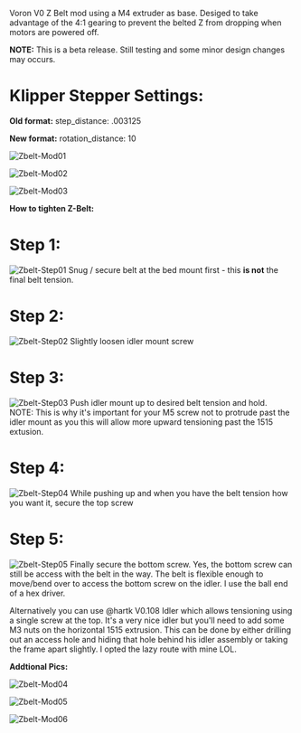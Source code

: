 Voron V0 Z Belt mod using a M4 extruder as base.  Desiged to take advantage of the 4:1 gearing to prevent the belted Z from dropping when motors are powered off.

<b>NOTE:</b>  This is a beta release.  Still testing and some minor design changes may occurs.

# Klipper Stepper Settings:

  <b>Old format:</b>
step_distance: .003125

  <b>New format:</b>
rotation_distance: 10


![Zbelt-Mod01](Images/V0_ZBelt-04.jpg)

![Zbelt-Mod02](Images/V0_ZBelt-02.jpg)

![Zbelt-Mod03](Images/V0_ZBelt-01.jpg)


<b>How to tighten Z-Belt:</b>


# Step 1:
![Zbelt-Step01](Images/z-step-01.jpg)
Snug / secure belt at the bed mount first - this <b>is not</b> the final belt tension.

# Step 2:
![Zbelt-Step02](Images/z-step-02.jpg)
Slightly loosen idler mount screw

# Step 3: 
![Zbelt-Step03](Images/z-step-03.jpg)
Push idler mount up to desired belt tension and hold.  
NOTE:  This is why it's important for your M5 screw not to protrude past the idler mount as you this will allow more upward tensioning past the 1515 extusion.

# Step 4:
![Zbelt-Step04](Images/z-step-04.jpg)
 While pushing up and when you have the belt tension how you want it, secure the top screw

# Step 5:
![Zbelt-Step05](Images/z-step-05.jpg)
Finally secure the bottom screw.  Yes, the bottom screw can still be access with the belt in the way.  The belt is flexible enough to move/bend over to access the bottom screw on the idler.  I use the ball end of a hex driver.

Alternatively you can use @hartk V0.108 Idler which allows tensioning using a single screw at the top.  It's a very nice idler but you'll need to add some M3 nuts on the horizontal 1515 extrusion.  This can be done by either drilling out an access hole and hiding that hole behind his idler assembly or taking the frame apart slightly.  I opted the lazy route with mine LOL.


<b>Addtional Pics:</b>

![Zbelt-Mod04](Images/V0_ZBelt-03.jpg)

![Zbelt-Mod05](Images/v0beltz01.jpg)

![Zbelt-Mod06](Images/v0beltz02.jpg)


